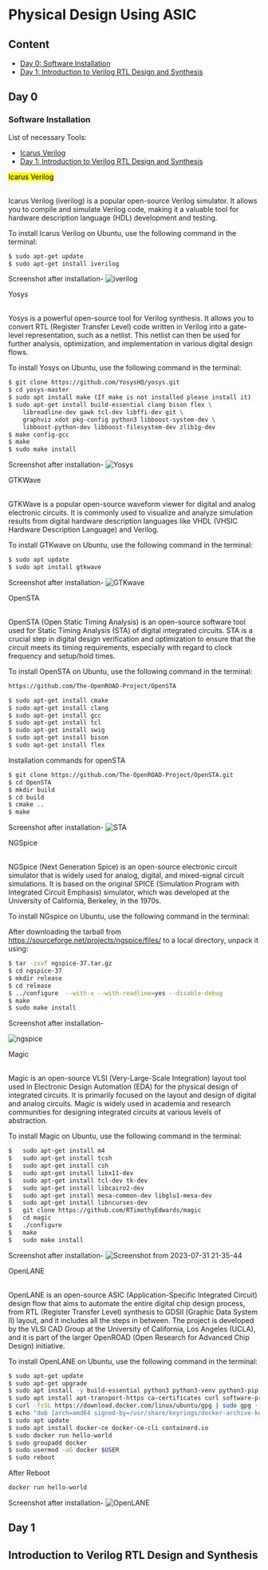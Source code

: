 # Physical Design Using ASIC

## Content
- [Day 0: Software Installation](#day-0)
- [Day 1: Introduction to Verilog RTL Design and Synthesis](#day-1)

## Day 0

### Software Installation
<p>List of necessary Tools:</p>

- [Icarus Verilog](#icarus-verilog)
- [Day 1: Introduction to Verilog RTL Design and Synthesis](#day-1)

<summary><mark>Icarus Verilog</mark></summary>
 <br>   
<p>Icarus Verilog (iverilog) is a popular open-source Verilog simulator. It allows you to compile and simulate Verilog code, making it a valuable tool for hardware description language (HDL) development and testing.

To install Icarus Verilog on Ubuntu, use the following command in the terminal:</p>

```bash
$ sudo apt-get update
$ sudo apt-get install iverilog

```
Screenshot after installation-
![iverilog](https://github.com/akhiiasati/Akhil_IIITB/assets/43675821/dd7e5d71-c77c-4709-a943-dcd79d88957a)


<summary>Yosys</summary>
<br>
<p>Yosys is a powerful open-source tool for Verilog synthesis. It allows you to convert RTL (Register Transfer Level) code written in Verilog into a gate-level representation, such as a netlist. This netlist can then be used for further analysis, optimization, and implementation in various digital design flows.

To install Yosys on Ubuntu, use the following command in the terminal:</p>

```bash
$ git clone https://github.com/YosysHQ/yosys.git
$ cd yosys-master 
$ sudo apt install make (If make is not installed please install it) 
$ sudo apt-get install build-essential clang bison flex \
    libreadline-dev gawk tcl-dev libffi-dev git \
    graphviz xdot pkg-config python3 libboost-system-dev \
    libboost-python-dev libboost-filesystem-dev zlib1g-dev
$ make config-gcc
$ make 
$ sudo make install
```
Screenshot after installation-
![Yosys](https://github.com/akhiiasati/Akhil_IIITB/assets/43675821/edca2369-c785-4b3e-80ef-b768361f0444)





<summary>GTKWave</summary>
    <br>
<p> 
GTKWave is a popular open-source waveform viewer for digital and analog electronic circuits. It is commonly used to visualize and analyze simulation results from digital hardware description languages like VHDL (VHSIC Hardware Description Language) and Verilog.

To install GTKwave on Ubuntu, use the following command in the terminal:</p>

```bash
$ sudo apt update
$ sudo apt install gtkwave
```
Screenshot after installation-
![GTKwave](https://github.com/akhiiasati/Akhil_IIITB/assets/43675821/210934bb-e8e1-479d-afae-d0d2807e61ed)





<summary>OpenSTA</summary></summary>
<br>
    
<p>OpenSTA (Open Static Timing Analysis) is an open-source software tool used for Static Timing Analysis (STA) of digital integrated circuits. STA is a crucial step in digital design verification and optimization to ensure that the circuit meets its timing requirements, especially with regard to clock frequency and setup/hold times.

To install OpenSTA on Ubuntu, use the following command in the terminal: </p>

```bash
https://github.com/The-OpenROAD-Project/OpenSTA
```

```bash
$ sudo apt-get install cmake
$ sudo apt-get install clang
$ sudo apt-get install gcc
$ sudo apt-get install tcl
$ sudo apt-get install swig
$ sudo apt-get install bison
$ sudo apt-get install flex
```

Installation commands for openSTA
```bash
$ git clone https://github.com/The-OpenROAD-Project/OpenSTA.git
$ cd OpenSTA
$ mkdir build
$ cd build
$ cmake ..
$ make
```
Screenshot after installation-
![STA](https://github.com/akhiiasati/Akhil_IIITB/assets/43675821/1dec98a7-9bf6-4367-bf26-fd42dbc9594a)





<summary>NGSpice</summary>
    <br>
<p>NGSpice (Next Generation Spice) is an open-source electronic circuit simulator that is widely used for analog, digital, and mixed-signal circuit simulations. It is based on the original SPICE (Simulation Program with Integrated Circuit Emphasis) simulator, which was developed at the University of California, Berkeley, in the 1970s.</p>    

<p>To install NGspice on Ubuntu, use the following command in the terminal: </p>

After downloading the tarball from https://sourceforge.net/projects/ngspice/files/ to a local directory, unpack it using:

```bash
$ tar -zxvf ngspice-37.tar.gz
$ cd ngspice-37
$ mkdir release
$ cd release
$ ../configure  --with-x --with-readline=yes --disable-debug
$ make
$ sudo make install
```
Screenshot after installation-

![ngspice](https://github.com/akhiiasati/Akhil_IIITB/assets/43675821/0a0f66d0-e963-4203-bf73-a3a48acfd93c)


    



<summary>Magic</summary>
    <br>
 <p>Magic is an open-source VLSI (Very-Large-Scale Integration) layout tool used in Electronic Design Automation (EDA) for the physical design of integrated circuits. It is primarily focused on the layout and design of digital and analog circuits. Magic is widely used in academia and research communities for designing integrated circuits at various levels of abstraction.</p>   

<p>To install Magic on Ubuntu, use the following command in the terminal: </p>

```bash
$   sudo apt-get install m4
$   sudo apt-get install tcsh
$   sudo apt-get install csh
$   sudo apt-get install libx11-dev
$   sudo apt-get install tcl-dev tk-dev
$   sudo apt-get install libcairo2-dev
$   sudo apt-get install mesa-common-dev libglu1-mesa-dev
$   sudo apt-get install libncurses-dev
$   git clone https://github.com/RTimothyEdwards/magic
$   cd magic
$   ./configure
$   make
$   sudo make install

```
Screenshot after installation-
![Screenshot from 2023-07-31 21-35-44](https://github.com/akhiiasati/Akhil_IIITB/assets/43675821/cefda874-22ed-4b78-ae7a-c4b150fd31f3)
    



<summary>OpenLANE</summary>
    <br>
    <p>OpenLANE is an open-source ASIC (Application-Specific Integrated Circuit) design flow that aims to automate the entire digital chip design process, from RTL (Register Transfer Level) synthesis to GDSII (Graphic Data System II) layout, and it includes all the steps in between. The project is developed by the VLSI CAD Group at the University of California, Los Angeles (UCLA), and it is part of the larger OpenROAD (Open Research for Advanced Chip Design) initiative.</p>
    
<p>To install OpenLANE on Ubuntu, use the following command in the terminal: </p>

```bash
$ sudo apt-get update
$ sudo apt-get upgrade
$ sudo apt install -y build-essential python3 python3-venv python3-pip make git
$ sudo apt install apt-transport-https ca-certificates curl software-properties-common
$ curl -fsSL https://download.docker.com/linux/ubuntu/gpg | sudo gpg --dearmor -o /usr/share/keyrings/docker-archive-keyring.gpg
$ echo "deb [arch=amd64 signed-by=/usr/share/keyrings/docker-archive-keyring.gpg] https://download.docker.com/linux/ubuntu $(lsb_release -cs) stable" | sudo tee /etc/apt/sources.list.d/docker.list > /dev/null
$ sudo apt update
$ sudo apt install docker-ce docker-ce-cli containerd.io
$ sudo docker run hello-world
$ sudo groupadd docker
$ sudo usermod -aG docker $USER
$ sudo reboot 
```

After Reboot
```bash
docker run hello-world
```

Screenshot after installation-
![OpenLANE](https://github.com/akhiiasati/Akhil_IIITB/assets/43675821/74d108c4-c5aa-406a-8f40-87b0e71f0c4e)

    

 

## Day 1
<h2 id="Introduction to Verilog RTL Design and Synthesis"> Introduction to Verilog RTL Design and Synthesis </h2>
